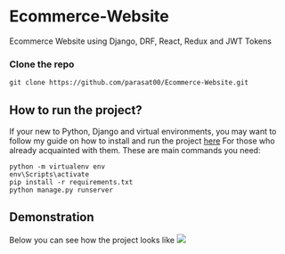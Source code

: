 # Ecommerce-Website
Ecommerce Website using Django, DRF, React, Redux and JWT Tokens

### Clone the repo
```
git clone https://github.com/parasat00/Ecommerce-Website.git
```

## How to run the project?
If your new to Python, Django and virtual environments, you may want to follow my guide on how to install and run the project [here](howToRun.md)
For those who already acquainted with them. These are main commands you need:
```
python -m virtualenv env
env\Scripts\activate
pip install -r requirements.txt 
python manage.py runserver
```
## Demonstration
Below you can see how the project looks like
![](demonstration/demo_1.gif)
